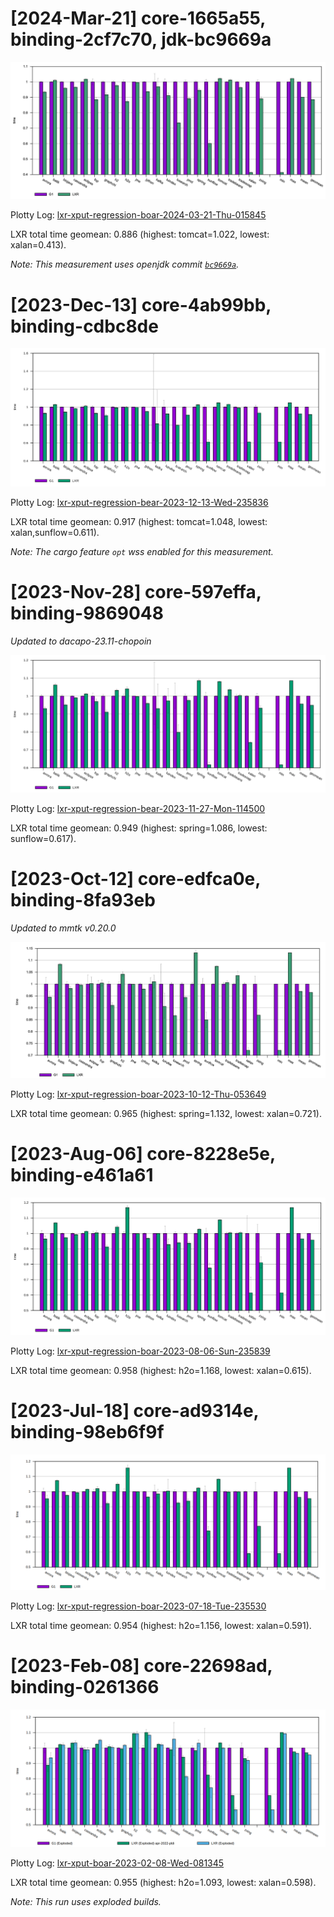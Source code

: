 # [2024-Mar-21] core-1665a55, binding-2cf7c70, jdk-bc9669a

![](./20240321-core_1665a55-binding_2cf7c70.png)

Plotty Log: [lxr-xput-regression-boar-2024-03-21-Thu-015845](http://squirrel.anu.edu.au/plotty-public/wenyuz/v8/p/K64Qjc)

LXR total time geomean: 0.886 (highest: tomcat=1.022, lowest: xalan=0.413).

_Note: This measurement uses openjdk commit [`bc9669a`](https://github.com/mmtk/openjdk/tree/bc9669aaedc07924d08b939adedcad33f3e76065)._

# [2023-Dec-13] core-4ab99bb, binding-cdbc8de

![](./20231213-core_4ab99bb-binding_cdbc8de.png)

Plotty Log: [lxr-xput-regression-bear-2023-12-13-Wed-235836](http://squirrel.anu.edu.au/plotty-public/wenyuz/v8/p/CaGxpz)

LXR total time geomean: 0.917 (highest: tomcat=1.048, lowest: xalan,sunflow=0.611).

_Note: The cargo feature `opt` wss enabled for this measurement._

# [2023-Nov-28] core-597effa, binding-9869048

_Updated to dacapo-23.11-chopoin_

![](./20231128-core_597effa-binding_9869048.png)

Plotty Log: [lxr-xput-regression-bear-2023-11-27-Mon-114500](http://squirrel.anu.edu.au/plotty-public/wenyuz/v8/p/AcJ3Dy)

LXR total time geomean: 0.949 (highest: spring=1.086, lowest: sunflow=0.617).

# [2023-Oct-12] core-edfca0e, binding-8fa93eb

_Updated to mmtk v0.20.0_

![](./20231012-core_edfca0e-binding_8fa93eb.png)

Plotty Log: [lxr-xput-regression-boar-2023-10-12-Thu-053649](http://squirrel.anu.edu.au/plotty-public/wenyuz/v8/p/H43KgK)

LXR total time geomean: 0.965 (highest: spring=1.132, lowest: xalan=0.721).

# [2023-Aug-06] core-8228e5e, binding-e461a61

![](./20230806-core_8228e5e-binding_e461a61.png)

Plotty Log: [lxr-xput-regression-boar-2023-08-06-Sun-235839](http://squirrel.anu.edu.au/plotty-public/wenyuz/v8/p/t5YEmZ)

LXR total time geomean: 0.958 (highest: h2o=1.168, lowest: xalan=0.615).

# [2023-Jul-18] core-ad9314e, binding-98eb6f9f

![](./20230718-core_ad9314e-binding_98eb6f9f.png)

Plotty Log: [lxr-xput-regression-boar-2023-07-18-Tue-235530](http://squirrel.anu.edu.au/plotty-public/wenyuz/v8/p/wXY63U)

LXR total time geomean: 0.954 (highest: h2o=1.156, lowest: xalan=0.591).

# [2023-Feb-08] core-22698ad, binding-0261366

![](./20230208-core_22698ad-binding_0261366.png)

Plotty Log: [lxr-xput-boar-2023-02-08-Wed-081345](http://squirrel.anu.edu.au/plotty-public/wenyuz/v8/p/vVqThG)

LXR total time geomean: 0.955 (highest: h2o=1.093, lowest: xalan=0.598).

_Note: This run uses exploded builds._